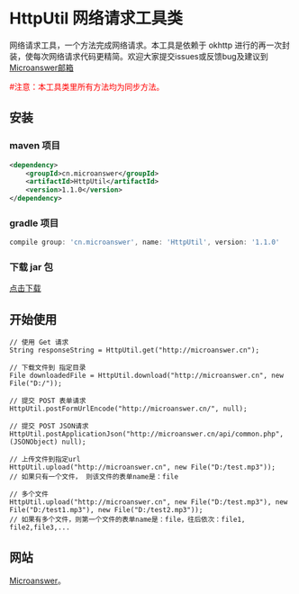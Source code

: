 # HttpUtil 网络请求工具类

网络请求工具，一个方法完成网络请求。本工具是依赖于 okhttp 进行的再一次封装，使每次网络请求代码更精简。欢迎大家提交issues或反馈bug及建议到
[Microanswer邮箱](mailto::microanswer@outlook.com)

<span style="color:red"> #注意：本工具类里所有方法均为同步方法。 </span>

## 安装

### maven 项目
```xml
<dependency>
    <groupId>cn.microanswer</groupId>
    <artifactId>HttpUtil</artifactId>
    <version>1.1.0</version>
</dependency>
```

### gradle 项目
```groovy
compile group: 'cn.microanswer', name: 'HttpUtil', version: '1.1.0'
```

### 下载 jar 包

[点击下载](http://central.maven.org/maven2/cn/microanswer/HttpUtil/1.0.1/HttpUtil-1.1.0.jar)

## 开始使用

```
// 使用 Get 请求
String responseString = HttpUtil.get("http://microanswer.cn");
```
```
// 下载文件到 指定目录
File downloadedFile = HttpUtil.download("http://microanswer.cn", new File("D:/"));
```
```
// 提交 POST 表单请求
HttpUtil.postFormUrlEncode("http://microanswer.cn/", null);
```
```
// 提交 POST JSON请求
HttpUtil.postApplicationJson("http://microanswer.cn/api/common.php", (JSONObject) null);
```
```
// 上传文件到指定url
HttpUtil.upload("http://microanswer.cn", new File("D:/test.mp3"));
// 如果只有一个文件， 则该文件的表单name是：file

// 多个文件
HttpUtil.upload("http://microanswer.cn", new File("D:/test.mp3"), new File("D:/test1.mp3"), new File("D:/test2.mp3"));
// 如果有多个文件，则第一个文件的表单name是：file，往后依次：file1, file2,file3,...
```

## 网站

[Microanswer](https://www.microanswer.cn)。